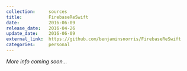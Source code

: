 ```yaml
---
collection:     sources
title:          FirebaseReSwift
date:           2016-06-09
release_date:   2016-04-26
update_date:    2016-06-09
external_link:  https://github.com/benjaminsnorris/FirebaseReSwift
categories:     personal
---
```


_More info coming soon…_
